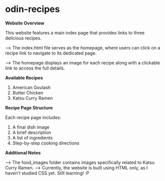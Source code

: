 # odin-recipes

**Website Overview**

This website features a main index page that provides links to three delicious recipes.

--> The index.html file serves as the homepage, where users can click on a recipe link to navigate to its dedicated page.

--> The homepage displays an image for each recipe along with a clickable link to access the full details.

**Available Recipes**

1. American Goulash
2. Butter Chicken
3. Katsu Curry Ramen

**Recipe Page Structure**

Each recipe page includes:

1. A final dish image
2. A brief description
3. A list of ingredients
4. Step-by-step cooking directions

**Additional Notes**

--> The food_images folder contains images specifically related to Katsu Curry Ramen.
--> Currently, the website is built using HTML only, as I haven't studied CSS yet. Still learning! :P
